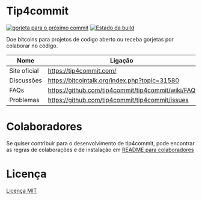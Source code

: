 Tip4commit
==========

[![gorjeta para o próximo commit](https://tip4commit.com/projects/307.svg)](https://tip4commit.com/projects/307)
[![Estado da build](https://travis-ci.org/tip4commit/tip4commit.svg?branch=master)](https://travis-ci.org/tip4commit/tip4commit)

Doe bitcoins para projetos de codigo aberto ou receba gorjetas por colaborar no código.

Nome | Ligação
----|----|
Site oficial| https://tip4commit.com/
Discussões | https://bitcointalk.org/index.php?topic=31580
FAQs | https://github.com/tip4commit/tip4commit/wiki/FAQ
Problemas | https://github.com/tip4commit/tip4commit/issues

Colaboradores
==========

Se quiser contribuir para o desenvolvimento de tip4commit, pode encontrar as regras de colaborações e de instalação em [README para colaboradores](https://github.com/tip4commit/tip4commit/wiki/Developer-README)


Licença
=======

[Licença MIT](https://github.com/tip4commit/tip4commit/blob/master/LICENSE)
